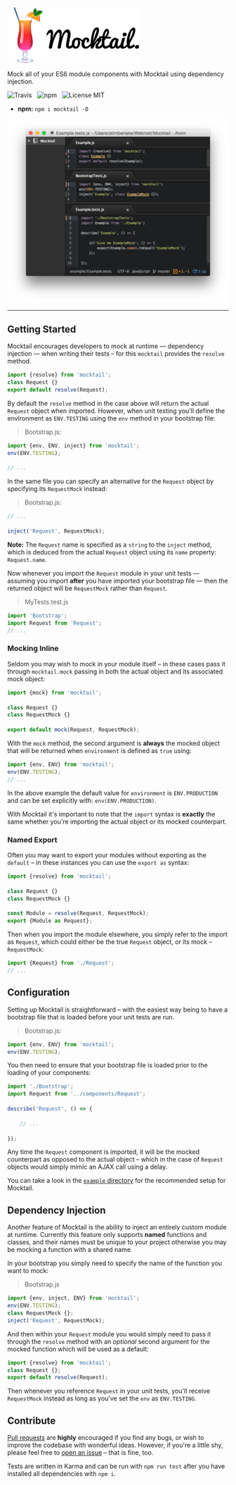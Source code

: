 <img src="media/Mocktail.png" width="300" alt="Mocktail" />

Mock all of your ES6 module components with Mocktail using dependency injection.

![Travis](http://img.shields.io/travis/Wildhoney/Mocktail.svg?style=flat-square)
&nbsp;
![npm](http://img.shields.io/npm/v/mocktail.svg?style=flat-square)
&nbsp;
![License MIT](http://img.shields.io/badge/License-MIT-lightgrey.svg?style=flat-square)

* **npm:** `npm i mocktail -D`

![Screenshot](media/Screenshot.png)

---

## Getting Started

Mocktail encourages developers to mock at runtime &mdash; dependency injection &mdash; when writing their tests &ndash; for this `mocktail` provides the `resolve` method.

```javascript
import {resolve} from 'mocktail';
class Request {}
export default resolve(Request);
```

By default the `resolve` method in the case above will return the actual `Request` object when imported. However, when unit testing you'll define the environment as `ENV.TESTING` using the `env` method in your bootstrap file:

> Bootstrap.js:
```javascript
import {env, ENV, inject} from 'mocktail';
env(ENV.TESTING);

// ...
```

In the same file you can specify an alternative for the `Request` object by specifying its `RequestMock` instead:

> Bootstrap.js:
```javascript
// ...

inject('Request', RequestMock);
```

**Note:** The `Request` name is specified as a `string` to the `inject` method, which is deduced from the actual `Request` object using its `name` property: `Request.name`.

Now whenever you import the `Request` module in your unit tests &mdash; assuming you import **after** you have imported your bootstrap file &mdash; then the returned object will be `RequestMock` rather than `Request`.

> MyTests.test.js
```javascript
import 'Bootstrap';
import Request from 'Request';
// ...
```

### Mocking Inline

Seldom you may wish to mock in your module itself &ndash; in these cases pass it through `mocktail.mock` passing in both the actual object and its associated mock object:

```javascript
import {mock} from 'mocktail';

class Request {}
class RequestMock {}

export default mock(Request, RequestMock);
```

With the `mock` method, the second argument is **always** the mocked object that will be returned when `environment` is defined as `true` using:

```javascript
import {env, ENV} from 'mocktail';
env(ENV.TESTING);
// ...
```

In the above example the default value for `environment` is `ENV.PRODUCTION` and can be set explicitly with: `env(ENV.PRODUCTION)`.

With Mocktail it's important to note that the `import` syntax is **exactly** the same whether you're importing the actual object or its mocked counterpart.

### Named Export

Often you may want to export your modules without exporting as the `default` &ndash; in these instances you can use the `export as` syntax:

```javascript
import {resolve} from 'mocktail';

class Request {}
class RequestMock {}

const Module = resolve(Request, RequestMock);
export {Module as Request};
```

Then when you import the module elsewhere, you simply refer to the import as `Request`, which could either be the true `Request` object, or its mock &ndash; `RequestMock`:

```javascript
import {Request} from './Request';
// ...
```

## Configuration

Setting up Mocktail is straightforward &ndash; with the easiest way being to have a bootstrap file that is loaded before your unit tests are run.

> Bootstrap.js:
```javascript
import {env, ENV} from 'mocktail';
env(ENV.TESTING);
```

You then need to ensure that your bootstrap file is loaded prior to the loading of your components:

```javascript
import './Bootstrap';
import Request from '../components/Request';

describe('Request', () => {

    // ...

});
```

Any time the `Request` component is imported, it will be the mocked counterpart as opposed to the actual object &ndash; which in the case of `Request` objects would simply mimic an AJAX call using a delay.

You can take a look in the [`example` directory](https://github.com/Wildhoney/Mocktail/blob/master/example) for the recommended setup for Mocktail.

## Dependency Injection

Another feature of Mocktail is the ability to inject an entirely custom module at runtime. Currently this feature only supports **named** functions and classes, and their names must be unique to your project otherwise you may be mocking a function with a shared name.

In your bootstrap you simply need to specify the name of the function you want to mock:

> Bootstrap.js
```javascript
import {env, inject, ENV} from 'mocktail';
env(ENV.TESTING);
class RequestMock {};
inject('Request', RequestMock);
```

And then within your `Request` module you would simply need to pass it through the `resolve` method with an *optional* second argument for the mocked function which will be used as a default:

```javascript
import {resolve} from 'mocktail';
class Request {};
export default resolve(Request);
```

Then whenever you reference `Request` in your unit tests, you'll receive `RequestMock` instead as long as you've set the `env` as `ENV.TESTING`.

## Contribute

[Pull requests](https://github.com/Wildhoney/Mocktail/pulls) are **highly** encouraged if you find any bugs, or wish to improve the codebase with wonderful ideas. However, if you're a little shy, please feel free to [open an issue](https://github.com/Wildhoney/Mocktail/issues) &ndash; that is fine, too.

Tests are written in Karma and can be run with `npm run test` after you have installed all dependencies with `npm i`.
